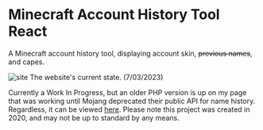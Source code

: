 # Minecraft Account History Tool React
A Minecraft account history tool, displaying account skin, ~~previous names~~, and capes.

![site](https://i.imgur.com/mQfcrNR.png)
The website's current state. (7/03/2023)

Currently a Work In Progress, but an older PHP version is up on my page that was working until Mojang deprecated their public API for name history. Regardless, it can be viewed [here](https://github.com/8liam/minecraft-account-history-tool). Please note this project was created in 2020, and may not be up to standard by any means.
